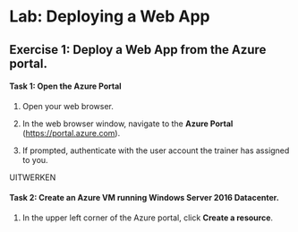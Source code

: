 # Lab: Deploying a Web App

## Exercise 1: Deploy a Web App from the Azure portal.

#### Task 1: Open the Azure Portal

1. Open your web browser.

1. In the web browser window, navigate to the **Azure Portal** (<https://portal.azure.com>).

1. If prompted, authenticate with the user account the trainer has assigned to you.

UITWERKEN

#### Task 2: Create an Azure VM running Windows Server 2016 Datacenter.

1. In the upper left corner of the Azure portal, click **Create a resource**.

